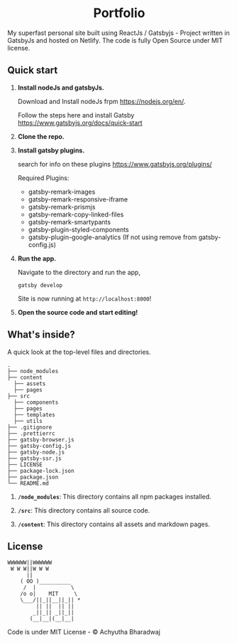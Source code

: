 <h1 align="center">
  Portfolio
</h1>

My superfast personal site built using ReactJs / Gatsbyjs - Project written in GatsbyJs and hosted on Netlify. The code is fully Open Source under MIT license.

## Quick start

1.  **Install nodeJs and gatsbyJs.**

    Download and Install nodeJs frpm https://nodejs.org/en/.

    Follow the steps here and install Gatsby https://www.gatsbyjs.org/docs/quick-start

2.  **Clone the repo.**

3.  **Install gatsby plugins.**

    search for info on these plugins https://www.gatsbyjs.org/plugins/

    Required Plugins:

    - gatsby-remark-images
    - gatsby-remark-responsive-iframe
    - gatsby-remark-prismjs
    - gatsby-remark-copy-linked-files
    - gatsby-remark-smartypants
    - gatsby-plugin-styled-components
    - gatsby-plugin-google-analytics (If not using remove from gatsby-config.js)

4.  **Run the app.**

    Navigate to the directory and run the app,
    
    ```
    gatsby develop
    ```

    Site is now running at `http://localhost:8000`!

5.  **Open the source code and start editing!**

## What's inside?

A quick look at the top-level files and directories.

    .
    ├── node_modules
    ├── content
      ├── assets
      ├── pages
    ├── src
      ├── components
      ├── pages
      ├── templates
      ├── utils
    ├── .gitignore
    ├── .prettierrc
    ├── gatsby-browser.js
    ├── gatsby-config.js
    ├── gatsby-node.js
    ├── gatsby-ssr.js
    ├── LICENSE
    ├── package-lock.json
    ├── package.json
    └── README.md

1.  **`/node_modules`**: This directory contains all npm packages installed.

2.  **`/src`**: This directory contains all source code.

3.  **`/content`**: This directory contains all assets and markdown pages.

## License

```
WWWWWW||WWWWWW
 W W W||W W W
      ||
    ( OO )__________
     /  |           \
    /o o|    MIT     \
    \___/||_||__||_|| *
         || ||  || ||
        _||_|| _||_||
       (__|__|(__|__|
```

Code is under MIT License - © Achyutha Bharadwaj
